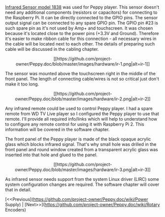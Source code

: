 [Infrared Sensor model 1838](http://www.ebay.com/itm/10pcs-Integrated-Infrared-Acceptor-Transducer-HX1838-/250888200539) was used for Peppy player. This sensor doesn't need any additional components (resistors or capacitors) for connecting to the Raspberry Pi. It can be directly connected to the GPIO pins. The sensor output signal can be connected to any spare GPIO pin. The GPIO pin #23 is such spare pin as it's not used by Amp+ and touchscreen. It was chosen because it's located close to the power pins (+3.3V and Ground). Therefore it's easier to make ribbon cable for this connection - all necessary wires in the cable will be located next to each other. The details of preparing such cable will be discussed in the cabling chapter.
<p align="center">
[[https://github.com/project-owner/Peppy.doc/blob/master/images/hardware/ir-1.png|alt=ir-1]]
</p>

The sensor was mounted above the touchscreen right in the middle of the front panel. The length of connecting cable/wires is not so critical just don't make it too long.
<p align="center">
[[https://github.com/project-owner/Peppy.doc/blob/master/images/hardware/ir-2.png|alt=ir-2]]
</p>

Any infrared remote could be used to control Peppy player. I had a spare remote from WD TV Live player so I configured the Peppy player to use that remote. I'll provide all required info/links which will help to understand how to configure any remote control for using it with Raspberry Pi 2. This information will be covered in the software chapter.

The front panel of the Peppy player is made of the black opaque acrylic glass which blocks infrared signal. That's why small hole was drilled in the front panel and round window created from a transparent acrylic glass was inserted into that hole and glued to the panel.
<p align="center">
[[https://github.com/project-owner/Peppy.doc/blob/master/images/hardware/ir-3.png|alt=ir-3]]
</p>

As infrared sensor needs support from the system Linux driver (LIRC) some system configuration changes are required. The software chapter will cover that in detail.

[<<Previous](https://github.com/project-owner/Peppy.doc/wiki/Power Supply) | [Next>>](https://github.com/project-owner/Peppy.doc/wiki/Rotary Encoders)